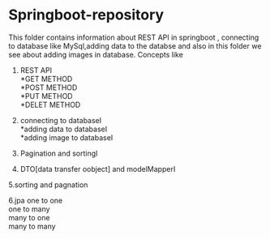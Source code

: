 # Springboot-repository 

This folder contains information about REST API in springboot , connecting to database like MySql,adding data to the databse and also in this folder we see about adding images in database.
Concepts like<br>
1. REST API<br>
    *GET METHOD<br>
    *POST  METHOD<br>
    *PUT METHOD<br>
    *DELET METHOD<br>
2. connecting to databaseI<br>
  *adding data to databaseI<br>
  *adding image to databaseI<br>
3. Pagination and sortingI<br>

4. DTO[data transfer oobject] and modelMapperI<br>

5.sorting and pagnation<br>

6.jpa one to one <br>
one to many<br>
many to one<br>
many to many<br>


